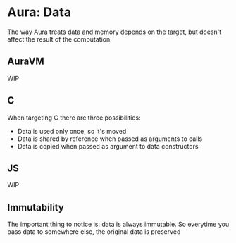 # Aura: Data

The way Aura treats data and memory depends on the target, but doesn't affect the result of the computation.

## AuraVM

WIP

## C

When targeting C there are three possibilities:

- Data is used only once, so it's moved
- Data is shared by reference when passed as arguments to calls
- Data is copied when passed as argument to data constructors

## JS

WIP

## Immutability

The important thing to notice is: data is always immutable. So everytime you pass data to somewhere else, the original data is preserved